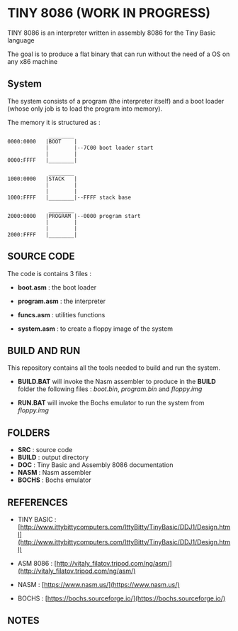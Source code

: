 # TINY 8086 (WORK IN PROGRESS)

TINY 8086 is an interpreter written in assembly 8086 for the Tiny Basic language

The goal is to produce a flat binary that can run without the need of a OS on any x86 machine 

## System
The system consists of a program (the interpreter itself) and a boot loader (whose only job is to load the program into memory).

The memory it is structured as :

```
             ________
0000:0000   |BOOT    |  
            |        |--7C00 boot loader start
            |        |
0000:FFFF   |________|

             ________
1000:0000   |STACK   |  
            |        |
            |        |
1000:FFFF   |________|--FFFF stack base

             ________
2000:0000   |PROGRAM |--0000 program start
            |        |
            |        |
2000:FFFF   |________|
```

## SOURCE CODE

The code is contains 3 files :

- __boot.asm__ : the boot loader

- __program.asm__ : the interpreter

- __funcs.asm__ : utilities functions

- __system.asm__ : to create a floppy image of the system

## BUILD AND RUN

This repository contains all the tools needed to build and run the system.

- __BUILD.BAT__ will invoke the Nasm assembler to produce in the __BUILD__ folder the following files : _boot.bin_, _program.bin_ and _floppy.img_

- __RUN.BAT__ will invoke the Bochs emulator to run the system from _floppy.img_

## FOLDERS
- __SRC__ : source code
- __BUILD__ : output directory
- __DOC__ : Tiny Basic and Assembly 8086 documentation
- __NASM__ : Nasm assembler
- __BOCHS__ : Bochs emulator

## REFERENCES

- TINY BASIC : [http://www.ittybittycomputers.com/IttyBitty/TinyBasic/DDJ1/Design.html](http://www.ittybittycomputers.com/IttyBitty/TinyBasic/DDJ1/Design.html)

- ASM 8086 : [http://vitaly_filatov.tripod.com/ng/asm/](http://vitaly_filatov.tripod.com/ng/asm/)

- NASM : [https://www.nasm.us/](https://www.nasm.us/)

- BOCHS : [https://bochs.sourceforge.io/](https://bochs.sourceforge.io/)

## NOTES
